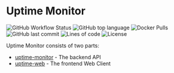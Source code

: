 # Uptime Monitor

![GitHub Workflow Status](<https://img.shields.io/github/workflow/status/Fairbanks-io/uptime-monitor/Create%20Server%20Release(s)?label=Server%20Build>)
![GitHub top language](https://img.shields.io/github/languages/top/Fairbanks-io/uptime-monitor.svg)
![Docker Pulls](https://img.shields.io/docker/pulls/fairbanksio/uptime-monitor.svg)
![GitHub last commit](https://img.shields.io/github/last-commit/Fairbanks-io/uptime-monitor.svg)
![Lines of code](https://img.shields.io/tokei/lines/github/Fairbanks-io/uptime-monitor)
![License](https://img.shields.io/github/license/Fairbanks-io/uptime-monitor.svg?style=flat)

Uptime Monitor consists of two parts:

- [uptime-monitor](README.md) - The backend API
- [uptime-web](client/README.md) - The frontend Web Client
